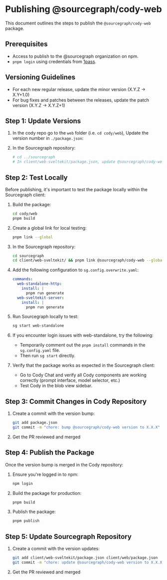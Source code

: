 # Publishing @sourcegraph/cody-web

This document outlines the steps to publish the `@sourcegraph/cody-web` package.

## Prerequisites

- Access to publish to the @sourcegraph organization on npm.
- `pnpm login` using credentials from [1pass](https://start.1password.com/open/i?a=HEDEDSLHPBFGRBTKAKJWE23XX4&v=dnrhbauihkhjs5ag6vszsme45a&i=oye4u4faaxmxxesugzqxojr4q4&h=team-sourcegraph.1password.com).

## Versioning Guidelines

- For each new regular release, update the minor version (X.Y.Z → X.Y+1.0)
- For bug fixes and patches between the releases, update the patch version (X.Y.Z → X.Y.Z+1)

## Step 1: Update Versions

1. In the cody repo go to the `web` folder (i.e. `cd cody/web`), Update the version number in `./package.json`:

2. In the Sourcegraph repository:
   ```bash
   # cd ../sourcegraph
   # In client/web-sveltekit/package.json, update @sourcegraph/cody-web version
   ```

## Step 2: Test Locally

Before publishing, it's important to test the package locally within the Sourcegraph client:

1. Build the package:

   ```bash
   cd cody/web
   pnpm build
   ```

2. Create a global link for local testing:

   ```bash
   pnpm link --global
   ```

3. In the Sourcegraph repository:

   ```bash
   cd sourcegraph
   cd client/web-sveltekit/ && pnpm link @sourcegraph/cody-web --global && cd ../web && pnpm link @sourcegraph/cody-web --global && cd ../../
   ```

4. Add the following configuration to `sg.config.overwrite.yaml`:

   ```yaml
   commands:
     web-standalone-http:
       install: |
         pnpm run generate
     web-sveltekit-server:
       install: |
         pnpm run generate
   ```

5. Run Sourcegraph locally to test:

   ```bash
   sg start web-standalone
   ```

6. If you encounter login issues with web-standalone, try the following:

   - Temporarily comment out the `pnpm install` commands in the `sg.config.yaml` file.
   - Then run `sg start` directly.

7. Verify that the package works as expected in the Sourcegraph client:
   - Go to Cody Chat and verify all Cody components are working correctly (prompt interface, model selector, etc.)
   - Test Cody in the blob view sidebar.

## Step 3: Commit Changes in Cody Repository

1. Create a commit with the version bump:

   ```bash
   git add package.json
   git commit -m "chore: bump @sourcegraph/cody-web version to X.X.X"
   ```

2. Get the PR reviewed and merged

## Step 4: Publish the Package

Once the version bump is merged in the Cody repository:

1. Ensure you're logged in to npm:

   ```bash
   npm login
   ```

2. Build the package for production:

   ```bash
   pnpm build
   ```

3. Publish the package:
   ```bash
   pnpm publish
   ```

## Step 5: Update Sourcegraph Repository

1. Create a commit with the version updates:

   ```bash
   git add client/web-sveltekit/package.json client/web/package.json
   git commit -m "chore: update @sourcegraph/cody-web version to X.X.X"
   ```

2. Get the PR reviewed and merged
